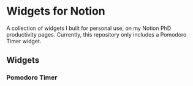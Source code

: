 # Widgets for Notion

A collection of widgets I built for personal use, on my Notion PhD productivity pages. Currently, this repository only includes a Pomodoro Timer widget.

## Widgets

### Pomodoro Timer
